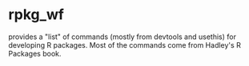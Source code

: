 # rpkg_wf
provides a "list" of commands (mostly from devtools and usethis) for developing R packages. Most of the commands come from Hadley's R Packages book. 
